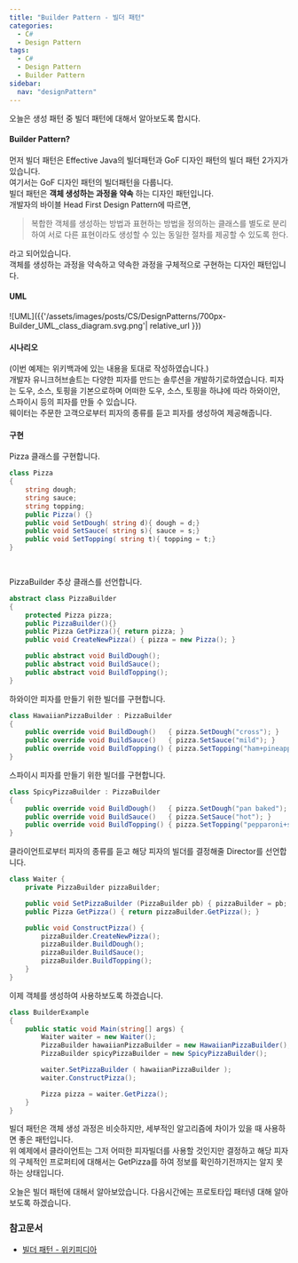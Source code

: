 ```yaml
---
title: "Builder Pattern - 빌더 패턴"
categories:
  - C# 
  - Design Pattern
tags:
  - C#
  - Design Pattern
  - Builder Pattern
sidebar:
  nav: "designPattern"
---
```

오늘은 생성 패턴 중 빌더 패턴에 대해서 알아보도록 합시다.

#### Builder Pattern?
  
먼저 빌더 패턴은 Effective Java의 빌더패턴과 GoF 디자인 패턴의 빌더 패턴 2가지가 있습니다.  
여기서는 GoF 디자인 패턴의 빌더패턴을 다룹니다.  
빌더 패턴은 **객체 생성하는 과정을 약속** 하는 디자인 패턴입니다.  
개발자의 바이블 Head First Design Pattern에 따르면,  
>복합한 객체를 생성하는 방법과 표현하는 방법을 정의하는 클래스를 별도로 분리하여 서로 다른 표현이라도 생성할 수 있는 동일한 절차를 제공할 수 있도록 한다.  

라고 되어있습니다.  
객체를 생성하는 과정을 약속하고 약속한 과정을 구체적으로 구현하는 디자인 패턴입니다.
  
#### UML
![UML]({{'/assets/images/posts/CS/DesignPatterns/700px-Builder_UML_class_diagram.svg.png'| relative_url }})

#### 시나리오
(이번 예제는 위키백과에 있는 내용을 토대로 작성하였습니다.)  
개발자 유니크허브솔트는 다양한 피자를 만드는 솔루션을 개발하기로하였습니다. 피자는 도우, 소스, 토핑을 기본으로하며 어떠한 도우, 소스, 토핑을 하냐에 따라 하와이안, 스파이시 등의 피자를 만들 수 있습니다.  
웨이터는 주문한 고객으로부터 피자의 종류를 듣고 피자를 생성하여 제공해줍니다.

#### 구현
Pizza 클래스를 구현합니다. 
``` cs
class Pizza
{
    string dough;
    string sauce;
    string topping;
    public Pizza() {}
    public void SetDough( string d){ dough = d;}
    public void SetSauce( string s){ sauce = s;}
    public void SetTopping( string t){ topping = t;}
}

	
```
  
PizzaBuilder 추상 클래스를 선언합니다.
``` cs
abstract class PizzaBuilder
{
    protected Pizza pizza;
    public PizzaBuilder(){}
    public Pizza GetPizza(){ return pizza; }
    public void CreateNewPizza() { pizza = new Pizza(); }

    public abstract void BuildDough();
    public abstract void BuildSauce();
    public abstract void BuildTopping();
}

```  
  
하와이안 피자를 만들기 위한 빌더를 구현합니다.  
``` cs
class HawaiianPizzaBuilder : PizzaBuilder
{
    public override void BuildDough()   { pizza.SetDough("cross"); }
    public override void BuildSauce()   { pizza.SetSauce("mild"); }
    public override void BuildTopping() { pizza.SetTopping("ham+pineapple"); }
}
```  

스파이시 피자를 만들기 위한 빌더를 구현합니다.
``` cs
class SpicyPizzaBuilder : PizzaBuilder
{
    public override void BuildDough()   { pizza.SetDough("pan baked"); }
    public override void BuildSauce()   { pizza.SetSauce("hot"); }
    public override void BuildTopping() { pizza.SetTopping("pepparoni+salami"); }
}

```  

클라이언트로부터 피자의 종류를 듣고 해당 피자의 빌더를 결정해줄 Director를 선언합니다.
``` cs
class Waiter {
    private PizzaBuilder pizzaBuilder;

    public void SetPizzaBuilder (PizzaBuilder pb) { pizzaBuilder = pb; }
    public Pizza GetPizza() { return pizzaBuilder.GetPizza(); }

    public void ConstructPizza() {
        pizzaBuilder.CreateNewPizza();
        pizzaBuilder.BuildDough();
        pizzaBuilder.BuildSauce();
        pizzaBuilder.BuildTopping();
    }
}

```  
  
이제 객체를 생성하여 사용하보도록 하겠습니다.
``` cs
class BuilderExample
{
    public static void Main(string[] args) {
        Waiter waiter = new Waiter();
        PizzaBuilder hawaiianPizzaBuilder = new HawaiianPizzaBuilder();
        PizzaBuilder spicyPizzaBuilder = new SpicyPizzaBuilder();

        waiter.SetPizzaBuilder ( hawaiianPizzaBuilder );
        waiter.ConstructPizza();

        Pizza pizza = waiter.GetPizza();
    }
}
```

  
빌더 패턴은 객체 생성 과정은 비슷하지만, 세부적인 알고리즘에 차이가 있을 때 사용하면 좋은 패턴입니다.  
위 예제에서 클라이언트는 그저 어떠한 피자빌더를 사용할 것인지만 결정하고 해당 피자의 구체적인 프로퍼티에 대해서는
GetPizza를 하여 정보를 확인하기전까지는 알지 못하는 상태입니다.  
  
  
오늘은 빌더 패턴에 대해서 알아보았습니다. 다음시간에는 프로토타입 패터넹 대해 알아보도록 하겠습니다.
### 참고문서
* [빌더 패턴 - 위키피디아](https://ko.wikipedia.org/wiki/빌더_패턴)